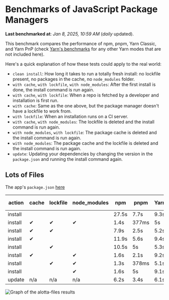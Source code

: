 # Benchmarks of JavaScript Package Managers

**Last benchmarked at**: _Jan 8, 2025, 10:59 AM_ (_daily_ updated).

This benchmark compares the performance of npm, pnpm, Yarn Classic, and Yarn PnP (check [Yarn's benchmarks](https://yarnpkg.com/benchmarks) for any other Yarn modes that are not included here).

Here's a quick explanation of how these tests could apply to the real world:

- `clean install`: How long it takes to run a totally fresh install: no lockfile present, no packages in the cache, no `node_modules` folder.
- `with cache`, `with lockfile`, `with node_modules`: After the first install is done, the install command is run again.
- `with cache`, `with lockfile`: When a repo is fetched by a developer and installation is first run.
- `with cache`: Same as the one above, but the package manager doesn't have a lockfile to work from.
- `with lockfile`: When an installation runs on a CI server.
- `with cache`, `with node_modules`: The lockfile is deleted and the install command is run again.
- `with node_modules`, `with lockfile`: The package cache is deleted and the install command is run again.
- `with node_modules`: The package cache and the lockfile is deleted and the install command is run again.
- `update`: Updating your dependencies by changing the version in the `package.json` and running the install command again.

## Lots of Files

The app's `package.json` [here](https://github.com/pnpm/pnpm.io/blob/main/benchmarks/fixtures/alotta-files/package.json)

| action  | cache | lockfile | node_modules| npm | pnpm | Yarn | Yarn PnP |
| ---     | ---   | ---      | ---         | --- | ---  | ---  | ---      |
| install |       |          |             | 27.5s | 7.7s | 9.3s | 5.6s |
| install | ✔     | ✔        | ✔           | 1.4s | 377ms | 5s | n/a |
| install | ✔     | ✔        |             | 7.9s | 2.5s | 5.2s | 1.3s |
| install | ✔     |          |             | 11.9s | 5.6s | 9.4s | 5.1s |
| install |       | ✔        |             | 10.5s | 5s | 5.3s | 1.3s |
| install | ✔     |          | ✔           | 1.6s | 2.1s | 9.2s | n/a |
| install |       | ✔        | ✔           | 1.3s | 378ms | 5.1s | n/a |
| install |       |          | ✔           | 1.6s | 5s | 9.1s | n/a |
| update  | n/a | n/a | n/a | 6.2s | 3.4s | 6.1s | 5.1s |

<img alt="Graph of the alotta-files results" src="/img/benchmarks/alotta-files.svg" />